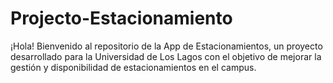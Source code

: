 # Projecto-Estacionamiento

¡Hola! Bienvenido al repositorio de la App de Estacionamientos, un proyecto desarrollado para la Universidad de Los Lagos con el objetivo de mejorar la gestión y disponibilidad de estacionamientos en el campus.
